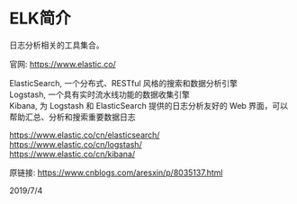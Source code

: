 # ELK简介

日志分析相关的工具集合。  

官网: https://www.elastic.co/  

ElasticSearch, 一个分布式、RESTful 风格的搜索和数据分析引擎  
Logstash, 一个具有实时流水线功能的数据收集引擎  
Kibana, 为 Logstash 和 ElasticSearch 提供的日志分析友好的 Web 界面，可以帮助汇总、分析和搜索重要数据日志  

https://www.elastic.co/cn/elasticsearch/  
https://www.elastic.co/cn/logstash/  
https://www.elastic.co/cn/kibana/  


原链接: https://www.cnblogs.com/aresxin/p/8035137.html  


2019/7/4  
